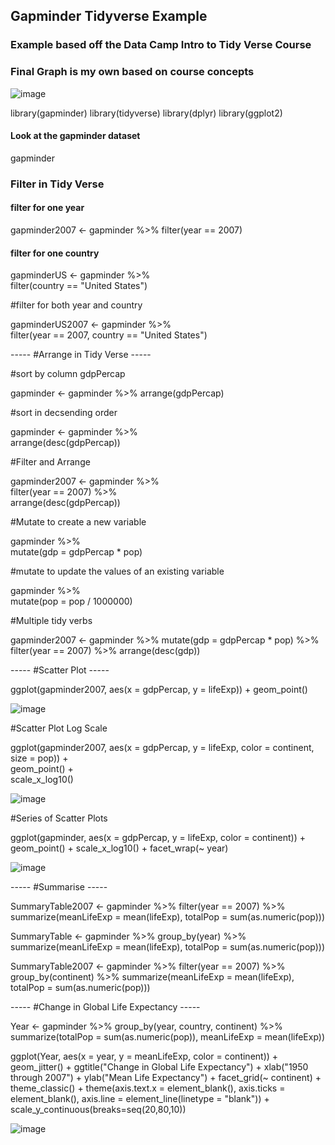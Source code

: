 ## Gapminder Tidyverse Example

### Example based off the Data Camp Intro to Tidy Verse Course
### Final Graph is my own based on course concepts 

![image](https://user-images.githubusercontent.com/28680575/104088949-9b2d1000-5238-11eb-8aa6-0399b72b32c3.png)


library(gapminder)
library(tidyverse)
library(dplyr)
library(ggplot2)


#### Look at the gapminder dataset

gapminder

### Filter in Tidy Verse 

#### filter for one year 
gapminder2007 <- gapminder %>% 
  filter(year == 2007)

#### filter for one country 

gapminderUS <- gapminder %>%  
  filter(country == "United States")

#filter for both year and country 

gapminderUS2007 <- gapminder %>%  
  filter(year == 2007, country == "United States")

----- #Arrange in Tidy Verse -----

#sort by column gdpPercap

gapminder <- gapminder %>% 
  arrange(gdpPercap)

#sort in decsending order 

gapminder <- gapminder %>%  
  arrange(desc(gdpPercap))

#Filter and Arrange 

gapminder2007 <- gapminder %>%  
  filter(year == 2007) %>%  
  arrange(desc(gdpPercap))

#Mutate to create a new variable 

gapminder %>%  
  mutate(gdp = gdpPercap * pop)

#mutate to update the values of an existing variable 

gapminder %>%  
  mutate(pop = pop / 1000000)

#Multiple tidy verbs 

gapminder2007 <- gapminder %>% 
  mutate(gdp = gdpPercap * pop) %>%
  filter(year == 2007) %>% 
  arrange(desc(gdp))

----- #Scatter Plot -----

ggplot(gapminder2007, aes(x = gdpPercap, y = lifeExp)) +  geom_point()

![image](https://user-images.githubusercontent.com/28680575/104087177-ce1cd700-522b-11eb-836c-d6d421346d08.png)

#Scatter Plot Log Scale 

ggplot(gapminder2007, aes(x = gdpPercap, y = lifeExp, color = continent, size = pop)) +  
  geom_point() +  
  scale_x_log10()

![image](https://user-images.githubusercontent.com/28680575/104087279-8e0a2400-522c-11eb-9194-daeafcf88a0d.png)

#Series of Scatter Plots

ggplot(gapminder, aes(x = gdpPercap, y = lifeExp, color = continent)) + 
  geom_point() + 
  scale_x_log10() + 
  facet_wrap(~ year)

![image](https://user-images.githubusercontent.com/28680575/104087373-39b37400-522d-11eb-9c48-3dc93eff00e3.png)

----- #Summarise -----

SummaryTable2007 <- gapminder %>% 
  filter(year == 2007) %>% 
  summarize(meanLifeExp = mean(lifeExp), totalPop = sum(as.numeric(pop)))

SummaryTable <- gapminder %>% 
  group_by(year) %>% 
  summarize(meanLifeExp = mean(lifeExp), totalPop = sum(as.numeric(pop)))

SummaryTable2007 <- gapminder %>% 
  filter(year == 2007) %>% 
  group_by(continent) %>% 
  summarize(meanLifeExp = mean(lifeExp), totalPop = sum(as.numeric(pop)))

----- #Change in Global Life Expectancy -----

Year <- gapminder %>%
  group_by(year, country, continent) %>% 
  summarize(totalPop = sum(as.numeric(pop)), meanLifeExp = mean(lifeExp))

ggplot(Year, aes(x = year, y = meanLifeExp, color = continent)) + 
  geom_jitter() + 
  ggtitle("Change in Global Life Expectancy") +
  xlab("1950 through 2007") +
  ylab("Mean Life Expectancy") + 
  facet_grid(~ continent) +
  theme_classic() +
  theme(axis.text.x = element_blank(), axis.ticks = element_blank(), 
        axis.line = element_line(linetype = "blank")) +
  scale_y_continuous(breaks=seq(20,80,10))

![image](https://user-images.githubusercontent.com/28680575/104088949-9b2d1000-5238-11eb-8aa6-0399b72b32c3.png)
            
